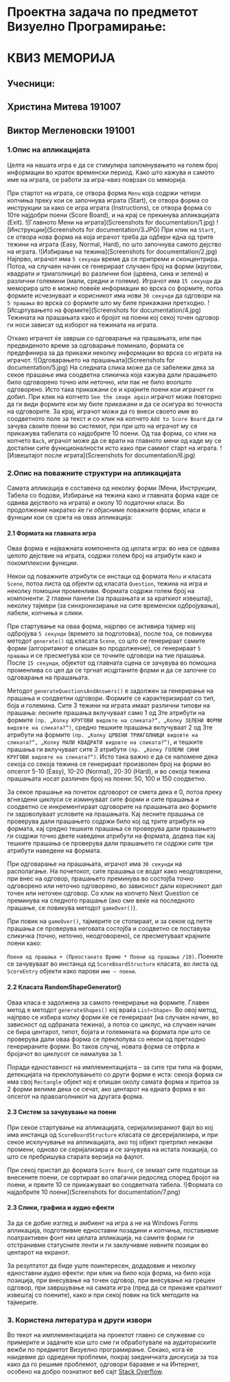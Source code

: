 # Проектна задача по предметот Визуелно Програмирање:

# КВИЗ МЕМОРИЈА

## Учесници: 
## Христина Митева 191007
## Виктор Мегленовски 191001

### 1.Опис на апликацијата

Целта на нашата игра е да се стимулира запомнувањето на голем број информации во краток временски период. Како што кажува и самото име на играта, се работи за игра-квиз поврзан со меморија.

При стартот на играта, се отвора форма `Menu` која содржи четири копчиња преку кои се започнува играта (Start), се отвора форма со инструкции за како се игра играта (Instructions), се отвора форма со 10те најдобри поени (Score Board), и на крај се прекинува апликацијата (Exit).
![Главното Мени на играта](Screenshots for documentation/1.jpg)
![Инструкции](Screenshots for documentation/3.JPG)
При клик на `Start`, се отвора нова форма на која играчот треба да одбери една од трите тежини на играта (Easy, Normal, Hard), по што започнува самото дејство на играта.
![Избирање на тежина](Screenshots for documentation/2.jpg)
Најпрво, играчот има `5 секунди` време да се припреми и сконцентрира. Потоа, на случаен начин се генерираат случаен број на форми (кругови, квадрати и триаголници) во различни бои (црвена, сина и зелена) и различни големини (мали, средни и големи). Играчот има `15 секунди` да меморира што е можно повеќе информации во врска со формите, потоа формите исчезнуваат и корисникот има нови `30 секунди` да одговори на `5 прашања` во врска со формите што му биле прикажани претходно.
![Исцртувањето на формите](Screenshots for documentation/4.jpg)
Тежината на прашањата како и бројот на поени кој секој точен одговор ги носи зависат од изборот на тежината на играта.

Откако играчот ќе заврши со одговарање на прашањата, или пак предвиденото време за одговарање поминало, формата се предефинира за да прикажи неколку информации во врска со играта на играчот.
![Одговарањето на прашањата](Screenshots for documentation/5.jpg)
На следната слика може да се забележи дека за секое прашање има соодветна сликичка која кажува дали прашањето било одговорено точно или неточно, или пак не било воопшто одговорено. Исто така прикажани се и крајните поени кои играчот ги добил. При клик на копчето `See the image again` играчот може повторно да ги види формите кои му биле прикажани и да се осигура во точноста на одговорите. За крај, играчот можи да го внеси своето име во соодветното поле за текст и со клик на копчето `Add to Score Board` да ги зачува своите поени во системот, при при што на играчот му се прикажува табелата со најдобрите 10 поени. Од таа форма, со клик на копчето `Back`, играчот може да се врати на главното мени од каде му се достапни сите функционалности исто како при самиот старт на играта.
![Извештајот после играта](Screenshots for documentation/6.jpg)
### 2.Опис на поважните структури на апликацијата

Самата апликација е составена од  неколку форми (Мени, Инструкции, Табела со бодови, Избирање на тежина како и главната форма каде се одвива дејството на играта) и околу 10 податочни класи. Во продолжение накратко ќе ги објасниме поважните форми, класи и функции кои се сржта на оваа апликација:

#### 2.1	Формата на главната игра

Оваа форма е најважната компонента од целата игра: во неа се одвива целото дејствие на играта, содржи голем број на атрибути како и покомплексни функции.

Некои од поважните атрибути се инстаци од формата `Menu` и класата `Scene`, потоа листа од објекти од класата `Question`, тежина на игра и неколку помошни променливи. Формата содржи голем број на компоненти: 2 главни панели (за прашањата и за краткиот извештај), неколку тајмери (за синхронизирање на сите временски одбројувања), лабели, копчиња и слики.

При стартување на оваа форма, најрпво се активира тајмер кој одбројува `5 секунди` (времето за подготовка), после тоа, се повикува методот `generate()` од класата `Scene`, со што се генерираат самите форми (алгоритамот е опишан во продолжение), се генерираат `5 прашања` и се пресметува кои се точните одговори на тие прашања. После `15 секунди`, објектот од главната сцена се зачувува во помошна променлива со цел да се тргнат исцртаните форми и да се започне со одговарање на прашањата.

Методот `generateQuestionsAndAnswers()` е задолжен за генерирање на прашања и соодветни одговори. Формите се карактеризираат со тип, боја и големина. Сите 3 тежини на играта имаат различни типови на прашања: лесните прашања вклучуваат само 1 од 3те атрибути на формите `(пр. „Колку КРУГОВИ видовте на сликата?“, „Колку ЗЕЛЕНИ ФОРМИ видовте на сликата?“)`, средно тешките прашања вклучуваат 2 од 3те атрибути на формите `(пр. „Колку ЦРВЕНИ ТРИАГОЛНИЦИ видовте на сликата?“, „Колку МАЛИ КВАДРАТИ видовте на сликата?“)`, и тешките прашања ги вклучуваат сите 3 атрибути `(пр. „Колку ГОЛЕМИ СИНИ КРУГОВИ видовте на сликата?“)`. Исто така важно е да се напомене дека секоја со секоја тежина се генерираат произволен број на форми во опсегот 5-10 (Easy), 10-20 (Normal), 20-30 (Hard), и во секоја тежина прашањата носат различен број на поени: 50, 100 и 150 соодветно.

За секое прашање на почеток одговорот се смета дека е 0, потоа преку вгнездени циклуси се изминуваат сите форми и сите прашања и соодветно се инкрементираат одговорите на прашањата ако формите ги задоволуваат условите на прашањата. Кај лесните прашања се проверува дали прашањето содржи било кој од трите атрибути на формата, кај средно тешките прашања се проверува дали прашањето ги содржи точно двете наведени атрибути на формата, додека пак кај тешките прашања се проверува дали прашањето ги содржи сите три атрибути наведени на формата.

При одговарање на прашањата, играчот има `30 секунди` на располагање. На почетокот, сите прашања се водат како неодговорени, при внес на одговор, прашањето преминува во состојба точно одговорено или неточно одговорено, во зависност дали корисникот дал точен или неточен одговор. Со клик на копчето Next Question се преминува на следното прашање (ако сме веќе на последното прашање, се повикува методот `gameOver()`).

При повик на `gameOver()`, тајмерите се стопираат, и за секое од петте прашања се проверува неговата состојба и соодветно се поставува сликичка (точно, неточно, неодговорено), се пресметуваат крајните поени како: 

`Поени од прашања + (Преостанато Време * Поени од прашања /10)`. Поените се зачувуваат во инстанца од `ScoreBoardStructure` класата, во листа од `ScoreEntry` објекти како парови `име – поени`.

#### 2.2	Класата RandomShapeGenerator()

Оваа класа е задолжена за самото генерирање на формите. Главен метод е методот `generateShapes()` кој враќа `List<Shape>`. Во овој метод, најпрво се избира колку форми ќе се генерираат (на случаен начин, во зависност од одбраната тежина), а потоа со циклус, на случаен начин се бира центарот, типот, бојата и големината на формата при што се проверува дали оваа форма се преклопува со некои од претходно генерираните форми. Во таков случај, новата форма се отфрла и бројачот во циклусот се намалува за 1.

Поради едноставност на имплементацијата – за сите три типа на форми, детекцијата на преклопувањето со други форми е иста: секоја форма си има свој `Rectangle` објект кој е опишан околу самата форма и притоа за 2 форми велиме дека се сечат, ако центарот на едната форма е во опсегот на правоаголникот на другата форма.

#### 2.3 Систем за зачувување на поени

При секое стартување на апликацијата, серијализираниот фајл во кој има инстанца од `ScoreBoardStructure` класата се десеријализира, и при секое исклучување на апликацијата, ако тој објект претрпил некакви промени, одново се серијализира и се зачувува на истата локација, со што се пребришува старата верзија на фајлот.

При секој пристап до формата `Score Board`, се земаат сите податоци за внесените поени, се сортираат во опаѓачки редослед според бројот на поени, и првите 10 се прикажуваат во соодветната табела.
![Формата со најдобрите 10 поени](Screenshots for documentation/7.png)
#### 2.3	Слики, графика и аудио ефекти

За да се добие изглед и амбиент на игра а не на Windows Forms апликација, подготвивме едноставни позадини и копчиња, поставивме поатрактивен фонт низ целата апликација, на самите форми ги отстранивме статусните ленти и ги заклучивме нивните позиции во центарот на екранот.

За резултатот да биде уште поинтересен, додадовме и неколку едноставни аудио ефекти: при клик на било која форма, на било која позиција, при внесување на точен одговор, при внесување на грешен одговор, при завршување на самата игра (пред да се прикаже краткиот извештај со поените), како и при секој повик на tick методите на тајмерите.

### 3. Користена литература и други извори

Во текот на имплементацијата на проектот главно се служевме со примерите и задачите кои што сме ги обработувале на аудиториските вежби по предметот Визуелно програмирање. Секако, кога ќе наидевме до одредени проблеми, покрај заедничката дискусија за тоа како да го решиме проблемот, одговори баравме и на Интернет, особено на добро познатиот веб сајт [Stack Overflow](https://stackoverflow.com).

